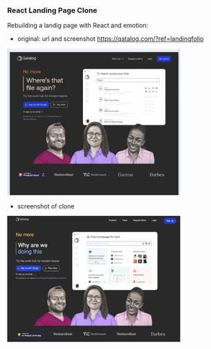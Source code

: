 ### React Landing Page Clone

Rebuilding a landig page with React and emotion:

- original: url and screenshot
https://qatalog.com/?ref=landingfolio
<p>
  <img src="./public/landingPageScreenshotOne.png" width="400" alt="screenhot of original landig page">
</p>

- screenshot of clone
<p>
  <img src="./public/clonePageOne.png" width="400" alt="screenhot of original landig page">
</p>
